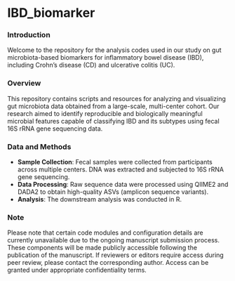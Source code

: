 # IBD_biomarker

### Introduction
Welcome to the repository for the analysis codes used in our study on gut microbiota-based biomarkers for inflammatory bowel disease (IBD), including Crohn’s disease (CD) and ulcerative colitis (UC).

### Overview
This repository contains scripts and resources for analyzing and visualizing gut microbiota data obtained from a large-scale, multi-center cohort.
Our research aimed to identify reproducible and biologically meaningful microbial features capable of classifying IBD and its subtypes using fecal 16S rRNA gene sequencing data.

### Data and Methods
- **Sample Collection**: Fecal samples were collected from participants across multiple centers. DNA was extracted and subjected to 16S rRNA gene sequencing.
- **Data Processing**: Raw sequence data were processed using QIIME2 and DADA2 to obtain high-quality ASVs (amplicon sequence variants).
- **Analysis**: The downstream analysis was conducted in R.

### Note
Please note that certain code modules and configuration details are currently unavailable due to the ongoing manuscript submission process.
These components will be made publicly accessible following the publication of the manuscript.
If reviewers or editors require access during peer review, please contact the corresponding author. Access can be granted under appropriate confidentiality terms.
